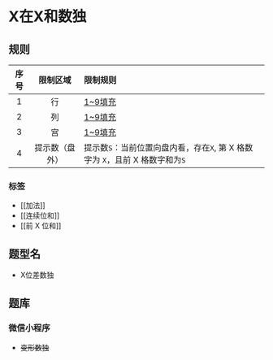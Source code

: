 # X在X和数独

## 规则

| 序号  |  限制区域   | 限制规则                                              |
|:---:|:-------:|:--------------------------------------------------|
|  1  |    行    | [1~9填充]                                           |
|  2  |    列    | [1~9填充]                                           |
|  3  |    宫    | [1~9填充]                                           |
|  4  | 提示数（盘外） | 提示数`S`：当前位置向盘内看，存在`X`, 第 X 格数字为 `X`，且前 X 格数字和为`S` |

### 标签

- [[加法]]
- [[连续位和]]
- [[前 X 位和]]

## 题型名

- X位差数独

## 题库

### 微信小程序

- ~~变形数独~~

[1~9填充]: ../../../../rules.md#1to9填充
